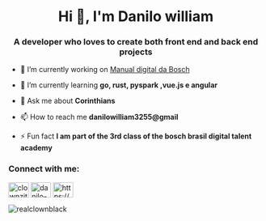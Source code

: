 <h1 align="center">Hi 👋, I'm Danilo william</h1>
<h3 align="center">A developer who loves to create both front end and back end projects</h3>

- 🔭 I’m currently working on [Manual digital da Bosch](https://manual-digital-bosch.vercel.app/)

- 🌱 I’m currently learning **go, rust, pyspark ,vue.js e angular**

- 💬 Ask me about **Corinthians**

- 📫 How to reach me **danilowilliam3255@gmail**

- ⚡ Fun fact **I am part of the 3rd class of the bosch brasil digital talent academy**

<h3 align="left">Connect with me:</h3>
<p align="left">
<a href="https://dev.to/clownzito" target="blank"><img align="center" src="https://raw.githubusercontent.com/rahuldkjain/github-profile-readme-generator/master/src/images/icons/Social/devto.svg" alt="clownzito" height="30" width="40" /></a>
<a href="https://linkedin.com/in/danilo-william-b109271bb" target="blank"><img align="center" src="https://raw.githubusercontent.com/rahuldkjain/github-profile-readme-generator/master/src/images/icons/Social/linked-in-alt.svg" alt="danilo-william-b109271bb" height="30" width="40" /></a>
<a href="https://instagram.com/https://www.instagram.com/realclownblack/" target="blank"><img align="center" src="https://raw.githubusercontent.com/rahuldkjain/github-profile-readme-generator/master/src/images/icons/Social/instagram.svg" alt="https://www.instagram.com/realclownblack/" height="30" width="40" /></a>
</p>

<p><img align="left" src="https://github-readme-stats.vercel.app/api/top-langs?username=realclownblack&show_icons=true&theme=dark&locale=en&layout=compact" alt="realclownblack" /></p>



